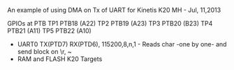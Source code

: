 An example of using DMA on Tx of UART for Kinetis K20
MH - Jul, 11,2013

GPIOs at PTB
	TP1 PTB18	(A22)
	TP2 PTB19	(A23)
	TP3 PTB20	(B23)
	TP4	PTB21	(A11)
	TP5	PTB22	(A10)
	

- UART0 TX(PTD7) RX(PTD6), 115200,8,n,1 - Reads char -one by one- and send block on \r, ~
- RAM and FLASH K20 Targets
 
